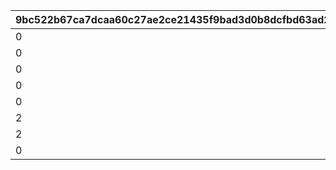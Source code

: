 |9bc522b67ca7dcaa60c27ae2ce21435f9bad3d0b8dcfbd63ad26e9644fa849f6|35e2df857668c0d91d7f1d7b5e488acc734c7710299a1980e8a2a0ae2c58755c|46c4fdb85d586b35130746a090def6527f2fb98390fb2a9fcc8f75f28b190bb3|f9fd46d4611a4bf28eaf1c980a3c0410963c3726a7a5ff6ebcab1fc4392ddd26|6854c4167648a496d30508be0d1a05351cbd13b5a02ac1b52aa62fc97dc004d3|d32ed878c8b6964551c4c1ca863852bb4d480d4a4677e6d92417a051ad8b2f31|2b495c44659468c6574347f10fd824d42fc6bbf945eb281a8016e6ec4ddd7db0|3454d796ec8f53cee59fae1189b76fd4bc2dac289e0f2f0c81b72893aeb0a841|5a43f89c29725a46d2e604d4582f21074ac19f2f316c9f78f5fbd343056753d0|95659687617d73da777b71e8d3a22c39a946d72bc5d1a6522f305eb017c5a02f|b832bd49ba479d65e28c520bb5798b191078e13eeb1f412b4dc8ea37a672a63d|07140c7bfe8b1664b3a54a3b268ce8c71a7239a102d694f18f189fcec0164958|0488422d4ac4e3870c9385f55c33734464cb857f5fe1c7de40aa7426ad0d6bca|cdc6a4e6433e1ff4fdae155e44322fc1245e02c19bb74f9bf3cab4769935d984|87f8f6c9fd72da691f971c7027b4ff41512194598faf9418515c933f332fe966|1197757b7ae4c7c4426f5d3211bc7b8113fba0d9c563092490c669592b242d1a|
| --- | --- | --- | --- | --- | --- | --- | --- | --- | --- | --- | --- | --- | --- | --- | --- |
|0|111001|2|0|0|0|75|0|0|0|0|0|62001|0|0|0|
|0|111011|8|0|0|0|30|0|0|0|0|0|91002|0|0|0|
|0|111012|8|0|0|2|30|90005|0|0|0|0|91002|0|5|0|
|0|112001|2|0|0|0|150|0|0|0|0|0|62001|0|0|0|
|0|112011|8|0|0|2|60|90005|0|0|0|0|91002|0|10|0|
|2|113001|8|2|0|2|200|62001|0|23001|50|10|91002|0|400|90005|
|2|114001|8|2|0|2|200|62001|0|25021|500|10|91002|0|500|90005|
|0|115001|8|0|0|0|500|0|0|0|0|0|91002|0|0|0|